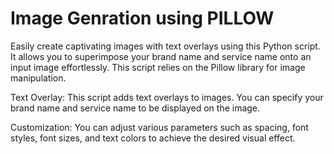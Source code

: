 # Image Genration using PILLOW


Easily create captivating images with text overlays using this Python script. It allows you to superimpose your brand name and service name onto an input image effortlessly. This script relies on the Pillow library for image manipulation.


Text Overlay: This script adds text overlays to images. You can specify your brand name and service name to be displayed on the image.

Customization: You can adjust various parameters such as spacing, font styles, font sizes, and text colors to achieve the desired visual effect.